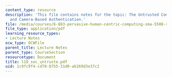 ```yaml
---
content_type: resource
description: 'This file contains notes for the topic: The Untrusted Computer Problem
  and Camera-Based Authentication.'
file: /media/courses/6-883-pervasive-human-centric-computing-sma-5508-spring-2006/1c9fc9f4cd78875531d0ab269d3e37c2_l18_sec_untruste.pdf
file_type: application/pdf
learning_resource_types:
- Lecture Notes
ocw_type: OCWFile
parent_title: Lecture Notes
parent_type: CourseSection
resourcetype: Document
title: l18_sec_untruste.pdf
uid: 1c9fc9f4-cd78-8755-31d0-ab269d3e37c2
---
```

